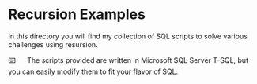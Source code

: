 # Recursion Examples

In this directory you will find my collection of SQL scripts to solve various challenges using resursion.

:keyboard:&nbsp;&nbsp;&nbsp;&nbsp;&nbsp;&nbsp;The scripts provided are written in Microsoft SQL Server T-SQL, but you can easily modify them to fit your flavor of SQL.
